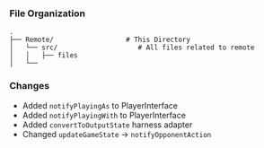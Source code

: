 ### File Organization

```
.
├── Remote/                  # This Directory
│   └── src/                    # All files related to remote
│   │   ├── files
│   └──
```

### Changes

-   Added `notifyPlayingAs` to PlayerInterface
-   Added `notifyPlayingWith` to PlayerInterface
-   Added `convertToOutputState` harness adapter
-   Changed `updateGameState` -> `notifyOpponentAction`
